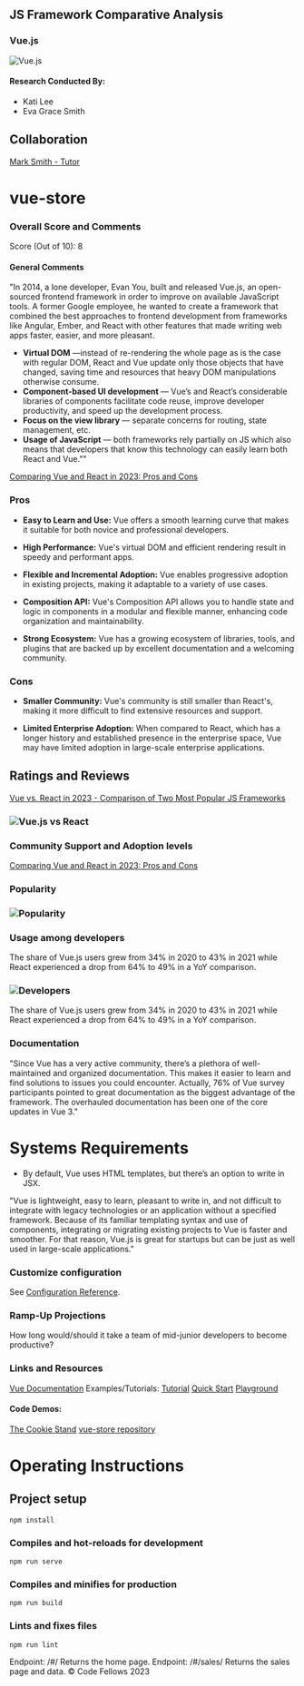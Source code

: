 

## JS Framework Comparative Analysis

### Vue.js
 ![Vue.js](./src/img/logo.png) 


#### Research Conducted By:

* Kati Lee
* Eva Grace Smith

## Collaboration

[Mark Smith - Tutor](https://github.com/markmrsmith)

# vue-store


### Overall Score and Comments
Score (Out of 10): 8

#### General Comments


"In 2014, a lone developer, Evan You, built and released Vue.js, an open-sourced frontend framework in order to improve on available JavaScript tools. A former Google employee, he wanted to create a framework that combined the best approaches to frontend development from frameworks like Angular, Ember, and React with other features that made writing web apps faster, easier, and more pleasant.

* **Virtual DOM** —instead of re-rendering the whole page as is the case with regular DOM, React and Vue update only those objects that have changed, saving time and resources that heavy DOM manipulations otherwise consume.
* **Component-based UI development** — Vue’s and React’s considerable libraries of components facilitate code reuse, improve developer productivity, and speed up the development process.
* **Focus on the view library** — separate concerns for routing, state management, etc.
* **Usage of JavaScript** — both frameworks rely partially on JS which also means that developers that know this technology can easily learn both React and Vue.""

[Comparing Vue and React in 2023: Pros and Cons](https://dev.to/ptheodosiou/comparing-vue-and-react-in-2023-pros-and-cons-10nl#:~:text=Vue%20and%20React%20are%20still%20popular%20web%20development%20frameworks%20in,personal%20experience%20with%20the%20frameworks.)

### Pros

* **Easy to Learn and Use:** Vue offers a smooth learning curve that makes it suitable for both novice and professional developers.

* **High Performance:** Vue's virtual DOM and efficient rendering result in speedy and performant apps.

* **Flexible and Incremental Adoption:** Vue enables progressive adoption in existing projects, making it adaptable to a variety of use cases.

* **Composition API:** Vue's Composition API allows you to handle state and logic in components in a modular and flexible manner, enhancing code organization and maintainability.

* **Strong Ecosystem:** Vue has a growing ecosystem of libraries, tools, and plugins that are backed up by excellent documentation and a welcoming community.

### Cons

* **Smaller Community:** Vue's community is still smaller than React's, making it more difficult to find extensive resources and support.

* **Limited Enterprise Adoption:** When compared to React, which has a longer history and established presence in the enterprise space, Vue may have limited adoption in large-scale enterprise applications.

## Ratings and Reviews

[Vue vs. React in 2023 - Comparison of Two Most Popular JS Frameworks](https://www.monterail.com/blog/vue-vs-react#:~:text=The%20share%20of%20Vue.,49%25%20in%20a%20YoY%20comparison.&text=Another%20statistic%20giving%20us%20a,yearly%20State%20of%20JS%20survey.)

### ![Vue.js vs React](./src/img/vuevreact.png)

### Community Support and Adoption levels

[Comparing Vue and React in 2023: Pros and Cons](https://dev.to/ptheodosiou/comparing-vue-and-react-in-2023-pros-and-cons-10nl#:~:text=Vue%20and%20React%20are%20still%20popular%20web%20development%20frameworks%20in,personal%20experience%20with%20the%20frameworks.)

### Popularity
### ![Popularity](./src/img/popularity.png)
### Usage among developers

The share of Vue.js users grew from 34% in 2020 to 43% in 2021 while React experienced a drop from 64% to 49% in a YoY comparison.
### ![Developers](./src/img/developers.png)

The share of Vue.js users grew from 34% in 2020 to 43% in 2021 while React experienced a drop from 64% to 49% in a YoY comparison. 

### Documentation
"Since Vue has a very active community, there’s a plethora of well-maintained and organized documentation. This makes it easier to learn and find solutions to issues you could encounter. Actually, 76% of Vue survey participants pointed to great documentation as the biggest advantage of the framework. The overhauled documentation has been one of the core updates in Vue 3."


# Systems Requirements

* By default, Vue uses HTML templates, but there’s an option to write in JSX.

"Vue is lightweight, easy to learn, pleasant to write in, and not difficult to integrate with legacy technologies or an application without a specified framework.  Because of its familiar templating syntax and use of components, integrating or migrating existing projects to Vue is faster and smoother. For that reason, Vue.js is great for startups but can be just as well used in large-scale applications."


### Customize configuration
See [Configuration Reference](https://cli.vuejs.org/config/).

### Ramp-Up Projections
How long would/should it take a team of mid-junior developers to become productive?



### Links and Resources


[Vue Documentation](https://vuejs.org/guide/introduction.html)
Examples/Tutorials:
[Tutorial](https://vuejs.org/tutorial/#step-1)
[Quick Start](https://vuejs.org/guide/quick-start.html)
[Playground](https://vuejs.org/examples/#hello-world)

#### Code Demos:
[The Cookie Stand](https://voluble-malabi-e8f16e.netlify.app/#/sales)
[vue-store repository](https://github.com/EvaGraceSmith/vue-store)

# Operating Instructions
## Project setup
```
npm install
```

### Compiles and hot-reloads for development
```
npm run serve
```

### Compiles and minifies for production
```
npm run build
```

### Lints and fixes files
```
npm run lint
```

Endpoint: /#/
Returns the home page.
Endpoint: /#/sales/
Returns the sales page and data.
© Code Fellows 2023